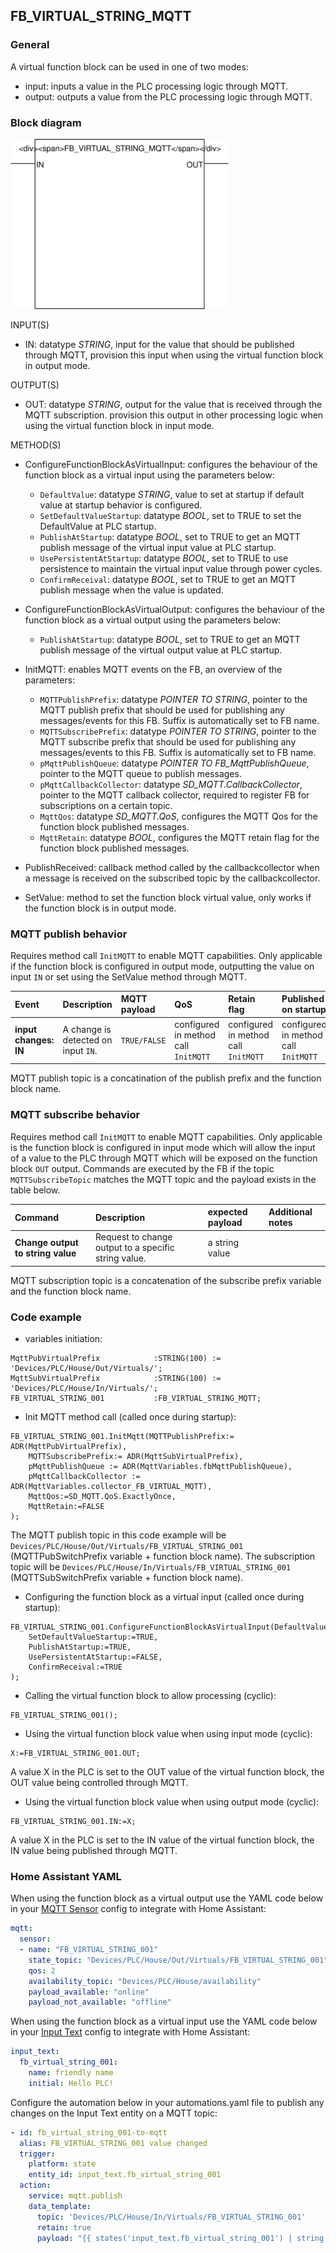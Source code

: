 ## FB_VIRTUAL_STRING_MQTT

### **General**

A virtual function block can be used in one of two modes:

- input: inputs a value in the PLC processing logic through MQTT.
- output: outputs a value from the PLC processing logic through MQTT.

### **Block diagram**

<img src="../_img/FB_VIRTUAL_STRING_MQTT.svg" width="350">

INPUT(S)

- IN: datatype _STRING_, input for the value that should be published through MQTT, provision this input when using the virtual function block in output mode.

OUTPUT(S)

- OUT: datatype _STRING_, output for the value that is received through the MQTT subscription. provision this output in other processing logic when using the virtual function block in input mode.

METHOD(S)

- ConfigureFunctionBlockAsVirtualInput: configures the behaviour of the function block as a virtual input using the parameters below:

  - `DefaultValue`: datatype _STRING_, value to set at startup if default value at startup behavior is configured.
  - `SetDefaultValueStartup`: datatype _BOOL_, set to TRUE to set the DefaultValue at PLC startup.
  - `PublishAtStartup`: datatype _BOOL_, set to TRUE to get an MQTT publish message of the virtual input value at PLC startup.
  - `UsePersistentAtStartup`: datatype _BOOL_, set to TRUE to use persistence to maintain the virtual input value through power cycles.
  - `ConfirmReceival`: datatype _BOOL_, set to TRUE to get an MQTT publish message when the value is updated.

- ConfigureFunctionBlockAsVirtualOutput: configures the behaviour of the function block as a virtual output using the parameters below:

  - `PublishAtStartup`: datatype _BOOL_, set to TRUE to get an MQTT publish message of the virtual output value at PLC startup.

- InitMQTT: enables MQTT events on the FB, an overview of the parameters:
  - `MQTTPublishPrefix`: datatype _POINTER TO STRING_, pointer to the MQTT publish prefix that should be used for publishing any messages/events for this FB. Suffix is automatically set to FB name.
  - `MQTTSubscribePrefix`: datatype _POINTER TO STRING_, pointer to the MQTT subscribe prefix that should be used for publishing any messages/events to this FB. Suffix is automatically set to FB name.
  - `pMqttPublishQueue`: datatype _POINTER TO FB_MqttPublishQueue_, pointer to the MQTT queue to publish messages.
  - `pMqttCallbackCollector`: datatype _SD_MQTT.CallbackCollector_, pointer to the MQTT callback collector, required to register FB for subscriptions on a certain topic.
  - `MqttQos`: datatype _SD_MQTT.QoS_, configures the MQTT Qos for the function block published messages.
  - `MqttRetain`: datatype _BOOL_, configures the MQTT retain flag for the function block published messages.
- PublishReceived: callback method called by the callbackcollector when a message is received on the subscribed topic by the callbackcollector.

- SetValue: method to set the function block virtual value, only works if the function block is in output mode.

### **MQTT publish behavior**

Requires method call `InitMQTT` to enable MQTT capabilities. Only applicable if the function block is configured in output mode, outputting the value on input `IN` or set using the SetValue method through MQTT.

| Event                 | Description                         | MQTT payload | QoS                                  | Retain flag                          | Published on startup                 |
| :-------------------- | :---------------------------------- | :----------- | :----------------------------------- | :----------------------------------- | :----------------------------------- |
| **input changes: IN** | A change is detected on input `IN`. | `TRUE/FALSE` | configured in method call `InitMQTT` | configured in method call `InitMQTT` | configured in method call `InitMQTT` |

MQTT publish topic is a concatination of the publish prefix and the function block name.

### **MQTT subscribe behavior**

Requires method call `InitMQTT` to enable MQTT capabilities. Only applicable is the function block is configured in input mode which will allow the input of a value to the PLC through MQTT which will be exposed on the function block `OUT` output.
Commands are executed by the FB if the topic `MQTTSubscribeTopic` matches the MQTT topic and the payload exists in the table below.

| Command                           | Description                                          | expected payload | Additional notes |
| :-------------------------------- | :--------------------------------------------------- | :--------------- | :--------------- |
| **Change output to string value** | Request to change output to a specific string value. | a string value   |

MQTT subscription topic is a concatenation of the subscribe prefix variable and the function block name.

### **Code example**

- variables initiation:

```
MqttPubVirtualPrefix            :STRING(100) := 'Devices/PLC/House/Out/Virtuals/';
MqttSubVirtualPrefix            :STRING(100) := 'Devices/PLC/House/In/Virtuals/';
FB_VIRTUAL_STRING_001           :FB_VIRTUAL_STRING_MQTT;
```

- Init MQTT method call (called once during startup):

```
FB_VIRTUAL_STRING_001.InitMqtt(MQTTPublishPrefix:= ADR(MqttPubVirtualPrefix),
	MQTTSubscribePrefix:= ADR(MqttSubVirtualPrefix),
	pMqttPublishQueue := ADR(MqttVariables.fbMqttPublishQueue),
	pMqttCallbackCollector := ADR(MqttVariables.collector_FB_VIRTUAL_MQTT),
	MqttQos:=SD_MQTT.QoS.ExactlyOnce,
	MqttRetain:=FALSE
);
```

The MQTT publish topic in this code example will be `Devices/PLC/House/Out/Virtuals/FB_VIRTUAL_STRING_001` (MQTTPubSwitchPrefix variable + function block name). The subscription topic will be `Devices/PLC/House/In/Virtuals/FB_VIRTUAL_STRING_001` (MQTTSubSwitchPrefix variable + function block name).

- Configuring the function block as a virtual input (called once during startup):

```
FB_VIRTUAL_STRING_001.ConfigureFunctionBlockAsVirtualInput(DefaultValue:='helloworld',
    SetDefaultValueStartup:=TRUE,
    PublishAtStartup:=TRUE,
    UsePersistentAtStartup:=FALSE,
    ConfirmReceival:=TRUE
);
```

- Calling the virtual function block to allow processing (cyclic):

```
FB_VIRTUAL_STRING_001();
```

- Using the virtual function block value when using input mode (cyclic):

```
X:=FB_VIRTUAL_STRING_001.OUT;
```

A value X in the PLC is set to the OUT value of the virtual function block, the OUT value being controlled through MQTT.

- Using the virtual function block value when using output mode (cyclic):

```
FB_VIRTUAL_STRING_001.IN:=X;
```

A value X in the PLC is set to the IN value of the virtual function block, the IN value being published through MQTT.

### **Home Assistant YAML**

When using the function block as a virtual output use the YAML code below in your [MQTT Sensor](https://www.home-assistant.io/integrations/sensor.mqtt/) config to integrate with Home Assistant:

```YAML
mqtt:
  sensor:
  - name: "FB_VIRTUAL_STRING_001"
    state_topic: "Devices/PLC/House/Out/Virtuals/FB_VIRTUAL_STRING_001"
    qos: 2
    availability_topic: "Devices/PLC/House/availability"
    payload_available: "online"
    payload_not_available: "offline"
```

When using the function block as a virtual input use the YAML code below in your [Input Text](https://www.home-assistant.io/integrations/input_text/) config to integrate with Home Assistant:

```YAML
input_text:
  fb_virtual_string_001:
    name: friendly name
    initial: Hello PLC!
```

Configure the automation below in your automations.yaml file to publish any changes on the Input Text entity on a MQTT topic:

```YAML
- id: fb_virtual_string_001-to-mqtt
  alias: FB_VIRTUAL_STRING_001 value changed
  trigger:
    platform: state
    entity_id: input_text.fb_virtual_string_001
  action:
    service: mqtt.publish
    data_template:
      topic: 'Devices/PLC/House/In/Virtuals/FB_VIRTUAL_STRING_001'
      retain: true
      payload: "{{ states('input_text.fb_virtual_string_001') | string }}"
```
